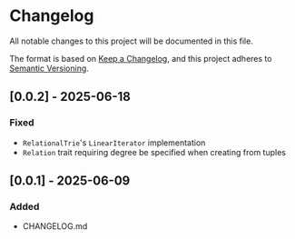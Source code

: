 # Changelog

All notable changes to this project will be documented in this file.

The format is based on [Keep a Changelog](https://keepachangelog.com/en/1.1.0/),
and this project adheres to [Semantic Versioning](https://semver.org/spec/v2.0.0.html).

## [0.0.2] - 2025-06-18

### Fixed

- `RelationalTrie`'s `LinearIterator` implementation
- `Relation` trait requiring degree be specified when creating from tuples

## [0.0.1] - 2025-06-09

### Added

- CHANGELOG.md